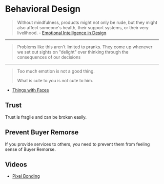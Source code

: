 # Behavioral Design

> Without mindfulness, products might not only be rude, but they might also affect someone's health, their support systems, or their very livelihood. - [Emotional Intelligence in Design](https://medium.com/facebook-design/emotional-intelligence-in-design-abcd1555b3e7#.sg7kik2ks)

---

> Problems like this aren't limited to pranks. They come up whenever we set out sights on "delight" over thinking through the consequences of our decisions

---

> Too much emotion is not a good thing.
> 
> What is cute to you is not cute to him.

* [Things with Faces](http://www.thingswithfaces.com/)

## Trust

Trust is fragile and can be broken easily.

## Prevent Buyer Remorse

If you provide services to others, you need to prevent them from feeling sense of Buyer Remorse.

## Videos

* [Pixel Bonding](https://www.youtube.com/watch?v=-BU5aXjC_cM)